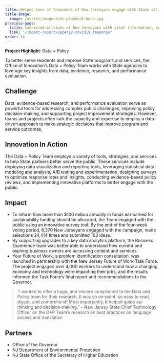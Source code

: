 ```yaml
---
title: Helped tens of thousands of New Jerseyans engage with State officials on policy making and spending decisions
title-image:
  image: /assets/images/cel-playbook-hero.jpg
previous-page:
  title: Connected millions of New Jerseyans with vital information, services, and programs
  link: "/impact-report/2024/12-covid19_response"
order: 14
---
```


<div class="usa-alert usa-alert--info usa-alert--no-icon">
    <div class="usa-alert__body">
        <p class="usa-alert__text">
            <strong> Project Highlight</strong>: Data + Policy
        </p>
    </div>
</div>

To better serve residents and improve State programs and services, the Office of Innovation’s Data + Policy Team works with State agencies to leverage key insights from data, evidence, research, and performance evaluation.

## Challenge

Data, evidence-based research, and performance evaluation serve as powerful tools for addressing complex public challenges, improving policy decision-making, and supporting project improvement strategies. However, teams and projects often lack the capacity and expertise to employ a data-driven approach to make strategic decisions that improve program and service outcomes.

## Innovation In Action

The Data + Policy Team employs a variety of tools, strategies, and services to help State partners better serve the public. These services include deploying data visualization and reporting tools, leveraging statistical data modeling and analysis, A/B testing and experimentation, designing surveys to optimize response rates and insights, conducting evidence-based policy reviews, and implementing innovative platforms to better engage with the public.

## Impact

- To inform how more than $100 million annually in funds earmarked for sustainability funding should be allocated, the Team engaged with the public using an innovative survey tool. By the end of the four-week voting period, 6,370 New Jerseyans engaged with the campaign, made selections 24,414 times and submitted 163 ideas.
- By supporting upgrades to a key data analytics platform, the Business Experience team was better able to understand how current and aspiring business owners are accessing content and services.
- Your Future of Work, a problem identification consultation, was launched in partnership with the New Jersey Future of Work Task Force. The project engaged over 4,000 workers to understand how a changing economy and technology were impacting their jobs, and the results informed the Task Force’s final report and recommendations to the Governor.

> "I wanted to offer a huge, and sincere compliment to the Data and Policy team for their research. It was so on-point, so easy to read, digest, and comprehend! Most importantly, it helped guide our thinking and decision-making.” – New Jersey State Chief Technology Officer on the D+P Team’s research on best practices on language access and translation

## Partners

- Office of the Governor
- NJ Department of Environmental Protection
- NJ State Office of the Secretary of Higher Education
